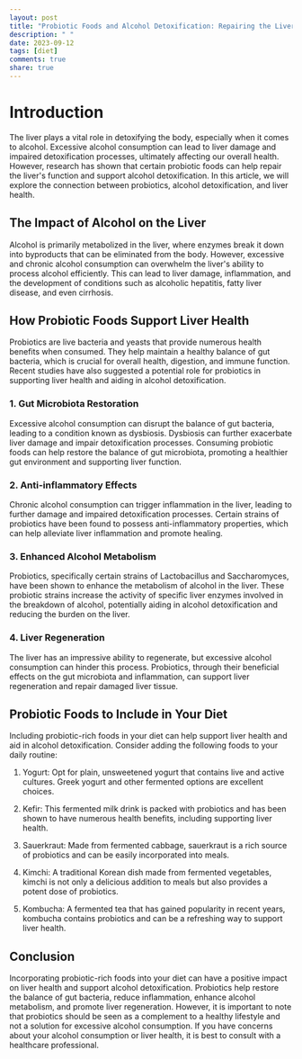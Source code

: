 ```yaml
---
layout: post
title: "Probiotic Foods and Alcohol Detoxification: Repairing the Liver's Function"
description: " "
date: 2023-09-12
tags: [diet]
comments: true
share: true
---
```


# Introduction

The liver plays a vital role in detoxifying the body, especially when it comes to alcohol. Excessive alcohol consumption can lead to liver damage and impaired detoxification processes, ultimately affecting our overall health. However, research has shown that certain probiotic foods can help repair the liver's function and support alcohol detoxification. In this article, we will explore the connection between probiotics, alcohol detoxification, and liver health.

## The Impact of Alcohol on the Liver

Alcohol is primarily metabolized in the liver, where enzymes break it down into byproducts that can be eliminated from the body. However, excessive and chronic alcohol consumption can overwhelm the liver's ability to process alcohol efficiently. This can lead to liver damage, inflammation, and the development of conditions such as alcoholic hepatitis, fatty liver disease, and even cirrhosis.

## How Probiotic Foods Support Liver Health

Probiotics are live bacteria and yeasts that provide numerous health benefits when consumed. They help maintain a healthy balance of gut bacteria, which is crucial for overall health, digestion, and immune function. Recent studies have also suggested a potential role for probiotics in supporting liver health and aiding in alcohol detoxification.

### 1. Gut Microbiota Restoration

Excessive alcohol consumption can disrupt the balance of gut bacteria, leading to a condition known as dysbiosis. Dysbiosis can further exacerbate liver damage and impair detoxification processes. Consuming probiotic foods can help restore the balance of gut microbiota, promoting a healthier gut environment and supporting liver function.

### 2. Anti-inflammatory Effects

Chronic alcohol consumption can trigger inflammation in the liver, leading to further damage and impaired detoxification processes. Certain strains of probiotics have been found to possess anti-inflammatory properties, which can help alleviate liver inflammation and promote healing.

### 3. Enhanced Alcohol Metabolism

Probiotics, specifically certain strains of Lactobacillus and Saccharomyces, have been shown to enhance the metabolism of alcohol in the liver. These probiotic strains increase the activity of specific liver enzymes involved in the breakdown of alcohol, potentially aiding in alcohol detoxification and reducing the burden on the liver.

### 4. Liver Regeneration

The liver has an impressive ability to regenerate, but excessive alcohol consumption can hinder this process. Probiotics, through their beneficial effects on the gut microbiota and inflammation, can support liver regeneration and repair damaged liver tissue.

## Probiotic Foods to Include in Your Diet

Including probiotic-rich foods in your diet can help support liver health and aid in alcohol detoxification. Consider adding the following foods to your daily routine:

1. Yogurt: Opt for plain, unsweetened yogurt that contains live and active cultures. Greek yogurt and other fermented options are excellent choices.

2. Kefir: This fermented milk drink is packed with probiotics and has been shown to have numerous health benefits, including supporting liver health.

3. Sauerkraut: Made from fermented cabbage, sauerkraut is a rich source of probiotics and can be easily incorporated into meals.

4. Kimchi: A traditional Korean dish made from fermented vegetables, kimchi is not only a delicious addition to meals but also provides a potent dose of probiotics.

5. Kombucha: A fermented tea that has gained popularity in recent years, kombucha contains probiotics and can be a refreshing way to support liver health.

## Conclusion

Incorporating probiotic-rich foods into your diet can have a positive impact on liver health and support alcohol detoxification. Probiotics help restore the balance of gut bacteria, reduce inflammation, enhance alcohol metabolism, and promote liver regeneration. However, it is important to note that probiotics should be seen as a complement to a healthy lifestyle and not a solution for excessive alcohol consumption. If you have concerns about your alcohol consumption or liver health, it is best to consult with a healthcare professional.